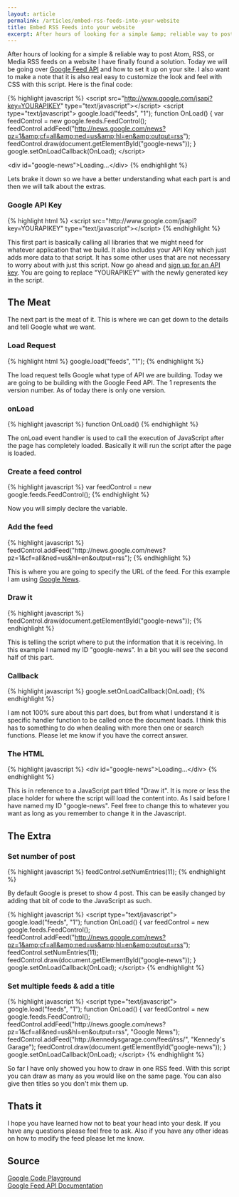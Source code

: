 ```yaml
---
layout: article
permalink: /articles/embed-rss-feeds-into-your-website
title: Embed RSS Feeds into your website
excerpt: After hours of looking for a simple &amp; reliable way to post Atom, RSS, or Media RSS feeds on a website I have finally found a solution. Today we will be going over Google Feed API and how to set it up on your site. I also want to make a note that it is
---
```


<p>After hours of looking for a simple &amp; reliable way to post Atom, RSS, or Media RSS feeds on a website I have finally found a solution. Today we will be going over <a href="http://code.google.com/apis/feed/">Google Feed API</a> and how to set it up on your site. I also want to make a note that it is also real easy to customize the look and feel with CSS with this script. Here is the final code:</p>

{% highlight javascript %}
&lt;script src=&quot;http://www.google.com/jsapi?key=YOURAPIKEY&quot; type=&quot;text/javascript&quot;&gt;&lt;/script&gt;
&lt;script type=&quot;text/javascript&quot;&gt;
    google.load(&quot;feeds&quot;, &quot;1&quot;);
    function OnLoad() {
    var feedControl = new google.feeds.FeedControl();
    feedControl.addFeed(&quot;http://news.google.com/news?pz=1&amp;cf=all&amp;ned=us&amp;hl=en&amp;output=rss&quot;);
    feedControl.draw(document.getElementById(&quot;google-news&quot;));
    }
    google.setOnLoadCallback(OnLoad);
&lt;/script&gt;

&lt;div id=&quot;google-news&quot;&gt;Loading...&lt;/div&gt;
{% endhighlight %}

<p>Lets brake it down so we have a better understanding what each part is and then we will talk about the extras.</p>

<h3>Google API Key</h3>
{% highlight html %}
&lt;script src=&quot;http://www.google.com/jsapi?key=YOURAPIKEY&quot; type=&quot;text/javascript&quot;&gt;&lt;/script&gt;
{% endhighlight %}

<p>This first part is basically calling all libraries that we might need for whatever application that we build. It also includes your API Key which just adds more data to that script. It has some other uses that are not necessary to worry about with just this script. Now go ahead and <a href="http://code.google.com/apis/loader/signup.html">sign up for an API key</a>. You are going to replace "YOURAPIKEY" with the newly generated key in the script.</p>

<h2>The Meat</h2>
<p>The next part is the meat of it. This is where we can get down to the details and tell Google what we want.</p>

<h3>Load Request</h3>
{% highlight html %}
google.load(&quot;feeds&quot;, &quot;1&quot;);
{% endhighlight %}

<p>The load request tells Google what type of API we are building. Today we are going to be building with the Google Feed API. The 1 represents the version number. As of today there is only one version. </p>

<h3>onLoad</h3>
{% highlight javascript %}
function OnLoad()
{% endhighlight %}

<p>The onLoad event handler is used to call the execution of JavaScript after the page has completely loaded. Basically it will run the script after the page is loaded.</p>

<h3> Create a feed control</h3>
{% highlight javascript %}
var feedControl = new google.feeds.FeedControl();
{% endhighlight %}

<p>Now you will simply declare the variable.</p>

<h3>Add the feed</h3>
{% highlight javascript %}
feedControl.addFeed(&quot;http://news.google.com/news?pz=1&amp;cf=all&amp;ned=us&amp;hl=en&amp;output=rss&quot;);
{% endhighlight %}

<p>This is where you are going to specify the URL of the feed. For this example I am using <a href="http://news.google.com">Google News</a>.</p>

<h3>Draw it</h3>
{% highlight javascript %}
feedControl.draw(document.getElementById(&quot;google-news&quot;));
{% endhighlight %}

<p>This is telling the script where to put the information that it is receiving. In this example I named my ID "google-news". In a bit you will see the second half of this part.</p>

<h3>Callback</h3>
{% highlight javascript %}
google.setOnLoadCallback(OnLoad);
{% endhighlight %}

<p>I am not 100% sure about this part does, but from what I understand it is specific handler function to be called once the document loads. I think this has to something to do when dealing with more then one or search functions. Please let me know if you have the correct answer.</p>

<h3>The HTML</h3>
{% highlight javascript %}
&lt;div id=&quot;google-news&quot;&gt;Loading...&lt;/div&gt;
{% endhighlight %}

<p>This is in reference to a JavaScript part titled "Draw it". It is more or less the place holder for where the script will load the content into. As I said before I have named my ID "google-news". Feel free to change this to whatever you want as long as you remember to change it in the Javascript.</p>


<h2>The Extra</h2>

<h3>Set number of post</h3>
{% highlight javascript %}
feedControl.setNumEntries(11);
{% endhighlight %}

<p>By default Google is preset to show 4 post. This can be easily changed by adding that bit of code to the JavaScript as such.</p>

{% highlight javascript %}
&lt;script type=&quot;text/javascript&quot;&gt;
google.load(&quot;feeds&quot;, &quot;1&quot;);
function OnLoad() {
var feedControl = new google.feeds.FeedControl();
feedControl.addFeed(&quot;http://news.google.com/news?pz=1&amp;cf=all&amp;ned=us&amp;hl=en&amp;output=rss&quot;);
feedControl.setNumEntries(11);
feedControl.draw(document.getElementById(&quot;google-news&quot;));
}
google.setOnLoadCallback(OnLoad);
&lt;/script&gt;
{% endhighlight %}

<h3>Set multiple feeds &amp; add a title</h3>
{% highlight javascript %}
&lt;script type=&quot;text/javascript&quot;&gt;
google.load(&quot;feeds&quot;, &quot;1&quot;);
function OnLoad() {
    var feedControl = new google.feeds.FeedControl();
    feedControl.addFeed(&quot;http://news.google.com/news?pz=1&amp;cf=all&amp;ned=us&amp;hl=en&amp;output=rss&quot;, &quot;Google News&quot;);
    feedControl.addFeed(&quot;http://kennedysgarage.com/feed/rss/&quot;, &quot;Kennedy&#39;s Garage&quot;);
    feedControl.draw(document.getElementById(&quot;google-news&quot;));
}
google.setOnLoadCallback(OnLoad);
&lt;/script&gt;
{% endhighlight %}

<p>So far I have only showed you how to draw in one RSS feed. With this script you can draw as many as you would like on the same page. You can also give then titles so you don't mix them up.</p>

<h2>Thats it</h2>
<p>I hope you have learned how not to beat your head into your desk. If you have any questions please feel free to ask. Also if you have any other ideas on how to modify the feed please let me know. </p>

<h2>Source</h2>
<p>
<a href="http://code.google.com/apis/ajax/playground/?exp=newssearch#feed_control">Google Code Playground</a><br/>
<a href="http://code.google.com/apis/feed/v1/reference.html">Google Feed API Documentation </a>
</p>
